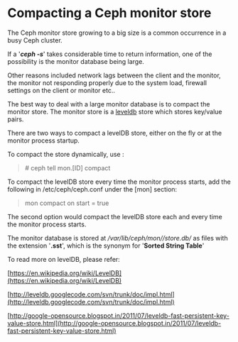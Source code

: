 # Compacting a Ceph monitor store

<!--more-->
The Ceph monitor store growing to a big size is a common occurrence in a busy Ceph cluster.

If a '_**ceph -s**_' takes considerable time to return information, one of the possibility is the monitor database being large.

Other reasons included network lags between the client and the monitor, the monitor not responding properly due to the system load, firewall settings on the client or monitor etc..

The best way to deal with a large monitor database is to compact the monitor store. The monitor store is a [leveldb](http://leveldb.org/) store which stores key/value pairs.

There are two ways to compact a levelDB store, either on the fly or at the monitor process startup.

To compact the store dynamically, use :

> \# ceph tell mon.\[ID\] compact

To compact the levelDB store every time the monitor process starts, add the following in /etc/ceph/ceph.conf under the \[mon\] section:

> mon compact on start = true

The second option would compact the levelDB store each and every time the monitor process starts.

The monitor database is stored at _/var/lib/ceph/mon/<hostname>/store.db/_ as files with the extension '**.sst**', which is the synonym for '**Sorted String Table**'

To read more on levelDB, please refer:

[https://en.wikipedia.org/wiki/LevelDB](https://en.wikipedia.org/wiki/LevelDB)

[http://leveldb.googlecode.com/svn/trunk/doc/impl.html](http://leveldb.googlecode.com/svn/trunk/doc/impl.html)

[http://google-opensource.blogspot.in/2011/07/leveldb-fast-persistent-key-value-store.html](http://google-opensource.blogspot.in/2011/07/leveldb-fast-persistent-key-value-store.html)

